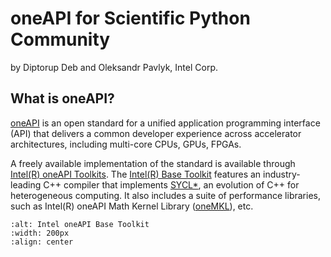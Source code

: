 # oneAPI for Scientific Python Community
by Diptorup Deb and Oleksandr Pavlyk, Intel Corp.

## What is oneAPI?

[oneAPI](https://www.oneapi.io/) is an open standard for a unified application
programming interface (API) that delivers a common developer experience across
accelerator architectures, including multi-core CPUs, GPUs, FPGAs.

A freely available implementation of the standard is available through
[Intel(R) oneAPI Toolkits][toolkits]. The [Intel(R) Base Toolkit][basekit] features
an industry-leading C++ compiler that implements [SYCL*][sycl], an evolution of C++
for heterogeneous computing. It also includes a suite of performance libraries, such as
Intel(R) oneAPI Math Kernel Library ([oneMKL][oneMKL]), etc.

```{image} oneapi_basekit.png
:alt: Intel oneAPI Base Toolkit
:width: 200px
:align: center
```

[toolkits]: https://www.intel.com/content/www/us/en/developer/tools/oneapi/toolkits.html
[basekit]: https://www.intel.com/content/www/us/en/developer/tools/oneapi/base-toolkit.html
[sycl]: https://www.khronos.org/sycl/
[oneMKL]: https://www.intel.com/content/www/us/en/develop/documentation/oneapi-programming-guide/top/api-based-programming/intel-oneapi-math-kernel-library-onemkl.html